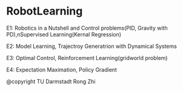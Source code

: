 # RobotLearning
E1: Robotics in a Nutshell and Control problems(PID, Gravity with PD),nSupervised Learning(Kernal Regression)

E2: Model Learning, Trajectroy Generatrion with Dynamical Systems

E3: Optimal Control, Reinforcement Learning(gridworld problem)

E4: Expectation Maximation, Policy Gradient

@copyright TU Darmstadt Rong Zhi
